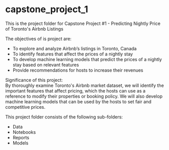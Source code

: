 # capstone_project_1

This is the project folder for Capstone Project #1 - Predicting Nightly Price of Toronto's Airbnb Listings  

The objectives of is project are:  
-	To explore and analyze Airbnb’s listings in Toronto, Canada
-	To identify features that affect the prices of a nightly stay
-	To develop machine learning models that predict the prices of a nightly stay based on relevant features
- Provide recommendations for hosts to increase their revenues

Significance of this project:  
By thoroughly examine Toronto's Airbnb market dataset, we will identify the important features that affect pricing, which the hosts can use as a reference to modify their properties or booking policy. We will also develop machine learning models that can be used by the hosts to set fair and competitive prices.

This project folder consists of the following sub-folders:
- Data
- Notebooks
- Reports
- Models

